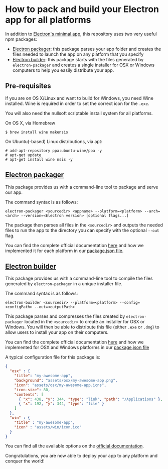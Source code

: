 # How to pack and build your Electron app for all platforms

In addition to [Electron's minimal app](http://electron.atom.io/docs/v0.34.0/tutorial/quick-start/), this repository uses two very useful npm packages:
+ [Electron packager](https://github.com/maxogden/electron-packager): this package parses your app folder and creates the files needed to launch the app on any platform that you specify
+ [Electron builder](https://github.com/loopline-systems/electron-builder): this package starts with the files generated by `electron-packager` and creates a single installer for OSX or Windows computers to help you easily distribute your app.


## Pre-requisites

If you are on OS X/Linux and want to build for Windows, you need Wine installed. Wine is required in order to set the correct icon for the `.exe`.

You will also need the nullsoft scriptable install system for all platforms.

On OS X, via Homebrew
```
$ brew install wine makensis
```
On Ubuntu(-based) Linux distributions, via apt:
```
# add-apt-repository ppa:ubuntu-wine/ppa -y
# apt-get update
# apt-get install wine nsis -y
```


## [Electron packager](https://github.com/maxogden/electron-packager)

This package provides us with a command-line tool to package and serve our app.

The command syntax is as follows:

```
electron-packager <sourcedir> <appname> --platform=<platform> --arch=<arch> --version=<Electron version> [optional flags...]
```
The package then parses all files in the `<sourcedir>` and outputs the needed files to run the app to the directory you can specify with the optional `--out` flag.

You can find the complete official documentation [here](https://github.com/maxogden/electron-packager#usage) and how we implemented it for each platform in our [package.json file](package.json#L8).


## [Electron builder](https://github.com/loopline-systems/electron-builder)

This package provides us with a command-line tool to compile the files generated by `electron-packager` in a unique installer file.

The command syntax is as follows:

```
electron-builder <sourcedir> --platform=<platform> --config=<configPath> --out=<outputPath>
```

This package parses and compresses the files created by `electron-packager` located in the `<sourcedir>` to create an installer for OSX or Windows. You will then be able to distribute this file (either `.exe` or `.dmg`) to allow users to install your app on their computers.

You can find the complete official documentation [here](https://github.com/loopline-systems/electron-builder#parameters) and how we implemented for OSX and Windows platforms in our [package.json file](package.json#L14)

A typical configuration file for this package is:

```json
{
  "osx" : {
    "title": "my-awesome-app",
    "background": "assets/osx/my-awesome-app.png",
    "icon": "assets/osx/my-awesome-app.icns",
    "icon-size": 80,
    "contents": [
      { "x": 438, "y": 344, "type": "link", "path": "/Applications" },
      { "x": 192, "y": 344, "type": "file" }
    ]
  },
  "win" : {
    "title" : "my-awesome-app",
    "icon" : "assets/win/icon.ico"
  }
}
```

You can find all the available options on the [official documentation](https://github.com/loopline-systems/electron-builder#parameters).

Congratulations, you are now able to deploy your app to any platform and conquer the world!